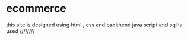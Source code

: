 # ecommerce
this site is designed using html , css 
and backhend java script and sql is used ////////
